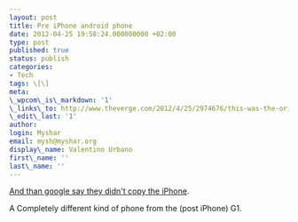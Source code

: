 ```yaml
---
layout: post
title: Pre iPhone android phone
date: 2012-04-25 19:58:24.000000000 +02:00
type: post
published: true
status: publish
categories:
- Tech
tags: \[\]
meta:
\_wpcom\_is\_markdown: '1'
\_links\_to: http://www.theverge.com/2012/4/25/2974676/this-was-the-original-google-phone-presented-in-2006
\_edit\_last: '1'
author:
login: Myshar
email: mysh@myshar.org
display\_name: Valentino Urbano
first\_name: ''
last\_name: ''
---
```


[And than google say they didn't copy the iPhone][0].

A Completely different kind of phone from the (post iPhone) G1\.


[0]: http://www.theverge.com/2012/4/25/2974676/this-was-the-original-google-phone-presented-in-2006